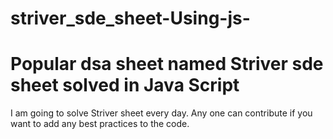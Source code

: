 # striver_sde_sheet-Using-js-
# Popular dsa sheet named Striver sde sheet solved in Java Script

I am going to solve Striver sheet every day.
Any one can contribute if you want to add any best practices to the code.

